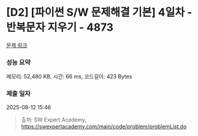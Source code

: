 # [D2] [파이썬 S/W 문제해결 기본] 4일차 - 반복문자 지우기 - 4873 

[문제 링크](https://swexpertacademy.com/main/code/problem/problemDetail.do?contestProbId=AWTQbpTaQfEDFAVT) 

### 성능 요약

메모리: 52,480 KB, 시간: 66 ms, 코드길이: 423 Bytes

### 제출 일자

2025-08-12 15:46



> 출처: SW Expert Academy, https://swexpertacademy.com/main/code/problem/problemList.do